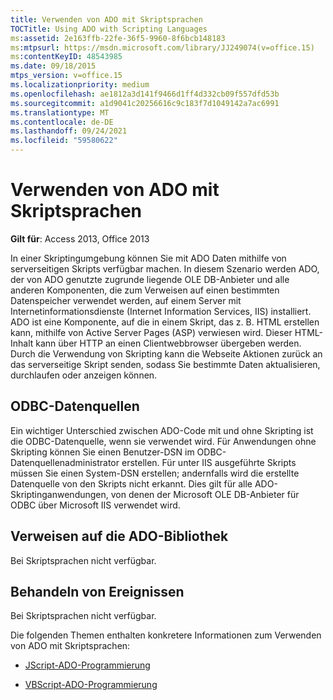 ```yaml
---
title: Verwenden von ADO mit Skriptsprachen
TOCTitle: Using ADO with Scripting Languages
ms:assetid: 2e163ffb-22fe-36f5-9960-8f6bcb148183
ms:mtpsurl: https://msdn.microsoft.com/library/JJ249074(v=office.15)
ms:contentKeyID: 48543985
ms.date: 09/18/2015
mtps_version: v=office.15
ms.localizationpriority: medium
ms.openlocfilehash: ae1812a3d141f9466d1ff4d332cb09f557dfd53b
ms.sourcegitcommit: a1d9041c20256616c9c183f7d1049142a7ac6991
ms.translationtype: MT
ms.contentlocale: de-DE
ms.lasthandoff: 09/24/2021
ms.locfileid: "59580622"
---
```

# <a name="using-ado-with-scripting-languages"></a>Verwenden von ADO mit Skriptsprachen


**Gilt für**: Access 2013, Office 2013

In einer Skriptingumgebung können Sie mit ADO Daten mithilfe von serverseitigen Skripts verfügbar machen. In diesem Szenario werden ADO, der von ADO genutzte zugrunde liegende OLE DB-Anbieter und alle anderen Komponenten, die zum Verweisen auf einen bestimmten Datenspeicher verwendet werden, auf einem Server mit Internetinformationsdienste (Internet Information Services, IIS) installiert. ADO ist eine Komponente, auf die in einem Skript, das z. B. HTML erstellen kann, mithilfe von Active Server Pages (ASP) verwiesen wird. Dieser HTML-Inhalt kann über HTTP an einen Clientwebbrowser übergeben werden. Durch die Verwendung von Skripting kann die Webseite Aktionen zurück an das serverseitige Skript senden, sodass Sie bestimmte Daten aktualisieren, durchlaufen oder anzeigen können.

## <a name="odbc-data-sources"></a>ODBC-Datenquellen

Ein wichtiger Unterschied zwischen ADO-Code mit und ohne Skripting ist die ODBC-Datenquelle, wenn sie verwendet wird. Für Anwendungen ohne Skripting können Sie einen Benutzer-DSN im ODBC-Datenquellenadministrator erstellen. Für unter IIS ausgeführte Skripts müssen Sie einen System-DSN erstellen; andernfalls wird die erstellte Datenquelle von den Skripts nicht erkannt. Dies gilt für alle ADO-Skriptinganwendungen, von denen der Microsoft OLE DB-Anbieter für ODBC über Microsoft IIS verwendet wird.

## <a name="referencing-the-ado-library"></a>Verweisen auf die ADO-Bibliothek

Bei Skriptsprachen nicht verfügbar.

## <a name="handling-events"></a>Behandeln von Ereignissen

Bei Skriptsprachen nicht verfügbar.

Die folgenden Themen enthalten konkretere Informationen zum Verwenden von ADO mit Skriptsprachen:

- [JScript-ADO-Programmierung](jscript-ado-programming.md)

- [VBScript-ADO-Programmierung](vbscript-ado-programming.md)
